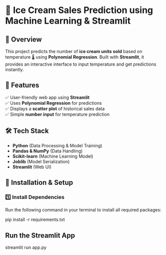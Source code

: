 # 🍦 Ice Cream Sales Prediction using Machine Learning & Streamlit  

## 📌 Overview  
This project predicts the number of **ice cream units sold** based on temperature 🌡️ using **Polynomial Regression**. Built with **Streamlit**, it provides an interactive interface to input temperature and get predictions instantly.  

## 🚀 Features  
✅ User-friendly web app using **Streamlit**  
✅ Uses **Polynomial Regression** for predictions  
✅ Displays a **scatter plot** of historical sales data  
✅ Simple **number input** for temperature prediction  

## 🛠️ Tech Stack  
- **Python** (Data Processing & Model Training)  
- **Pandas & NumPy** (Data Handling)  
- **Scikit-learn** (Machine Learning Model)  
- **Joblib** (Model Serialization)  
- **Streamlit** (Web UI)  

## 🔧 Installation & Setup  

### 1️⃣ Install Dependencies  
Run the following command in your terminal to install all required packages:  

pip install -r requirements.txt

## Run the Streamlit App
streamlit run app.py




